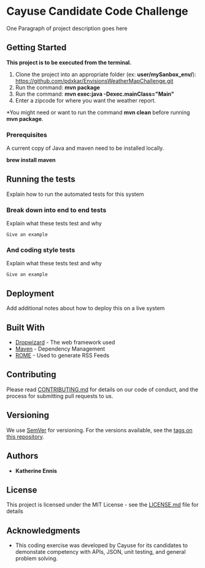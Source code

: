 # Cayuse Candidate Code Challenge

One Paragraph of project description goes here

## Getting Started

**This project is to be executed from the terminal.**
1. Clone the project into an appropriate folder (ex: **user/mySanbox_env/**): https://github.com/pdxkar/EnvisionsWeatherMapChallenge.git
2. Run the command: **mvn package** 
3. Run the command: **mvn exec:java -Dexec.mainClass="Main"**
4. Enter a zipcode for where you want the weather report.

*You might need or want to run the command **mvn clean** before running **mvn package**.

### Prerequisites

A current copy of Java and maven need to be installed locally.

**brew install maven**

## Running the tests

Explain how to run the automated tests for this system

### Break down into end to end tests

Explain what these tests test and why

```
Give an example
```

### And coding style tests

Explain what these tests test and why

```
Give an example
```

## Deployment

Add additional notes about how to deploy this on a live system

## Built With

* [Dropwizard](http://www.dropwizard.io/1.0.2/docs/) - The web framework used
* [Maven](https://maven.apache.org/) - Dependency Management
* [ROME](https://rometools.github.io/rome/) - Used to generate RSS Feeds

## Contributing

Please read [CONTRIBUTING.md](https://gist.github.com/PurpleBooth/b24679402957c63ec426) for details on our code of conduct, and the process for submitting pull requests to us.

## Versioning

We use [SemVer](http://semver.org/) for versioning. For the versions available, see the [tags on this repository](https://github.com/your/project/tags). 

## Authors

* **Katherine Ennis**

## License

This project is licensed under the MIT License - see the [LICENSE.md](LICENSE.md) file for details

## Acknowledgments

* This coding exercise was developed by Cayuse for its candidates to demonstate competency with APIs, JSON, unit testing, and general problem solving.
